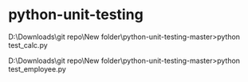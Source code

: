 # python-unit-testing

D:\Downloads\git repo\New folder\python-unit-testing-master>python test_calc.py

D:\Downloads\git repo\New folder\python-unit-testing-master>python test_employee.py
